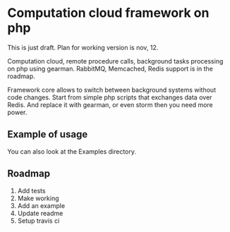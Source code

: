 Computation cloud framework on php
==================================

This is just draft. Plan for working version is nov, 12.

Computation cloud, remote procedure calls, background tasks processing on php using gearman. 
RabbitMQ, Memcached, Redis support is in the roadmap.

Framework core allows to switch between background systems without code changes. Start from simple php 
scripts that exchanges data over Redis. And replace it with gearman, or even storm then you need more power.

Example of usage
----------------

You can also look at the Examples directory.

Roadmap
-------

1. Add tests
2. Make working
3. Add an example
4. Update readme
5. Setup travis ci


